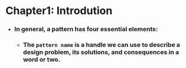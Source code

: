 Chapter1: Introdution
=====
* ### In general, a pattern has four essential elements:
    * ### The ```pattern name``` is a handle we can use to describe a design problem, its solutions, and consequences in a word or two.
<br />
